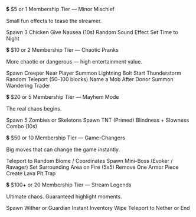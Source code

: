 💲 $5 or 1 Membership Tier — Minor Mischief

Small fun effects to tease the streamer.

Spawn 3 Chicken
Give Nausea (10s)
Random Sound Effect
Set Time to Night


💲 $10 or 2 Membership Tier — Chaotic Pranks

More chaotic or dangerous — high entertainment value.

Spawn Creeper Near Player
Summon Lightning Bolt
Start Thunderstorm
Random Teleport (50–100 blocks)
Name a Mob After Donor
Summon Wandering Trader


💲 $20 or 5 Membership Tier — Mayhem Mode

The real chaos begins.

Spawn 5 Zombies or Skeletons
Spawn TNT (Primed)
Blindness + Slowness Combo (10s)


💲 $50 or 10 Membership Tier — Game-Changers

Big moves that can change the game instantly.

Teleport to Random Biome / Coordinates
Spawn Mini-Boss (Evoker / Ravager)
Set Surrounding Area on Fire (5x5)
Remove One Armor Piece    
Create Lava Pit Trap


💲 $100+ or 20 Membership Tier — Stream Legends

Ultimate chaos. Guaranteed highlight moments.

Spawn Wither or Guardian
Instant Inventory Wipe
Teleport to Nether or End